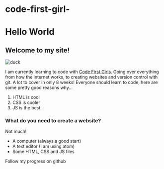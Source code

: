 # code-first-girl-
<!DOCTYPE html>
<html>
<head>

  <link rel="stylesheet" type="text/css" href="style.css">

  <title>delicious duck</title>

</head>

<body>

  <h1>Hello World</h1>

  <h2>Welcome to my site!</h2>

  <img id="pokemon-img" src="http://res.pokemon.name/common/pokemon/pgl/083.00.png" alt="duck">
<!-- image of a duck -->

  <p>I am currently learning to code with <a href="www.codefirstgirls.org.uk">Code First Girls</a>. Going over everything from how the
internet works, to creating websites and version control with git. A lot to cover in only 8 weeks!
Everyone should learn to code, here are some pretty good reasons why...</p>

  <ol>
    <li>HTML is cool</li>
    <li>CSS is cooler</li>
    <li>JS is the best</li>
  </ol>

  <h3>What do you need to create a website?</h3>
  <p>Not much!
  <ul>
    <li>A computer (always a good start)</li>
    <li>A text editor (I am using atom)</li>
    <li>Some HTML, CSS and JS files</li>
  </ul>

  <p>Follow my progress on github</p>
</body>
</html>
